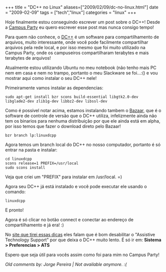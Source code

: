 +++
title = "DC++ no Linux"
aliases=["2009/02/09/dc-no-linux.html"]
date = "2009-02-09"
tags = ["tech","linux"]
categories = "linux"
+++

Hoje finalmente estou conseguindo escrever um post sobre o DC++! Desde
a [Campus Party](http://pothix.com/blog/events/campus-party-2009 "Campus Party")
eu quero escrever esse post mas nunca consigo tempo!

Para quem não conhece, o
[DC++](http://dcplusplus.sourceforge.net/ "DC++ Official page on SourceForge")
é um software para compartilhamento de arquivos, muito interessante,
onde você pode facilmente compartilhar arquivos pela rede local, e por
isso mesmo que foi muito utilizado na Campus Party, onde os
campuseiros compartilharam terabytes e mais terabytes de arquivos!

Atualmente estou utilizando Ubuntu no meu notebook (não tenho mais PC
nem em casa e nem no trampo, portanto o meu Slackware se foi...:() e
vou mostrar aqui como instalar o seu DC++ nele!

Primeiramente vamos instalar as dependencias:

    sudo apt-get install bzr scons build-essential libgtk2.0-dev libglade2-dev zlib1g-dev libbz2-dev libssl-dev

Como é possível notar acima, estamos instalando tambem o
[Bazaar](http://bazaar-vcs.org/ "Bazaar version control"), que é o
software de controle de versão que o DC++ utiliza, infelizmente ainda
não tem os binarios para nenhuma distribuição por que ele ainda está
em alpha, por isso temos que fazer o download direto pelo Bazaar!

    bzr branch lp:linuxdcpp

Agora temos um branch local do DC++ no nosso computador, portanto é só
entrar na pasta e instalar:

    cd linuxdcpp
    scons release=1 PREFIX=/usr/local
    sudo scons install

Veja que criei um "PREFIX" para instalar em /usr/local. =)

Agora seu DC++ já está instalado e você pode executar ele usando o
comando:

    linuxdcpp

E pronto!

Agora é só clicar no botão connect e conectar ao endereço de
compartilhamento e já era! :)

No [site que tirei essas dicas](http://ubuntuforums.org/showthread.php?t=193984 "How to install DC++ on Ubuntu")
eles falam que é bom desabilitar o "Assistive Technology Support" por
que deixa o DC++ muito lento. É só ir em: **Sistema > Preferencias > ATS**

Espero que seja útil para vocês assim como foi para mim no Campus
Party!



_Old comments by: Jorge Pereira | Not available anymore. :(_
